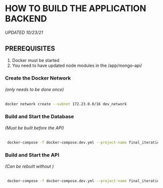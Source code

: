 # HOW TO BUILD THE APPLICATION BACKEND
###### UPDATED 10/23/21

## PREREQUISITES 
1. Docker must be started 
2. You need to have updated node modules in the /app/mongo-api/


### Create the Docker Network
###### (only needs to be done once)
```bash
docker network create --subnet 172.23.0.0/16 dev_network
```

### Build and Start the Database
###### (Must be built before the API)
```bash
 docker-compose -f docker-compose.dev.yml --project-name final_iteration --env-file ./mongo-api/.env up --no-deps --build -d --remove-orphans mongo-database 
```
### Build and Start the API
###### (Can be rebuilt without )
```bash
 docker-compose -f docker-compose.dev.yml --project-name final_iteration --env-file ./mongo-api/.env up --no-deps --build --remove-orphans express-api 
```
